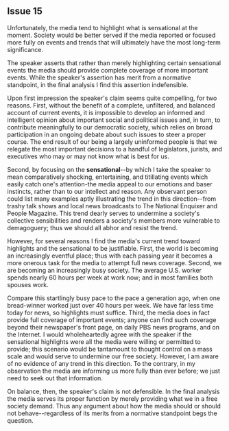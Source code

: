 
Issue 15
---------------------------

Unfortunately, the media tend to highlight what is sensational at the moment. Society would
be better served if the media reported or focused more fully on events and trends that will
ultimately have the most long-term significance.


The speaker asserts that rather than merely highlighting certain sensational events the
media should provide complete coverage of more important events. While the speaker's
assertion has merit from a normative standpoint, in the final analysis I find this assertion
indefensible.

Upon first impression the speaker's claim seems quite compelling, for two reasons. First,
without the benefit of a complete, unfiltered, and balanced account of current events, it is
impossible to develop an informed and intelligent opinion about important social and political
issues and, in turn, to contribute meaningfully to our democratic society, which relies on broad
participation in an ongoing debate about such issues to steer a proper course. The end result
of our being a largely uninformed people is that we relegate the most important decisions to a
handful of legislators, jurists, and executives who may or may not know what is best for us.

Second, by focusing on the **sensational**--by which I take the speaker to mean
comparatively shocking, entertaining, and titillating events which easily catch one's
attention-the media appeal to our emotions and baser instincts, rather than to our intellect and
reason. Any observant person could list many examples aptly illustrating the trend in this
direction--from trashy talk shows and local news broadcasts to The National Enquixer and
People Magazine. This trend dearly serves to undermine a society's collective sensibilities and
renders a society's members more vulnerable to demagoguery; thus we should all abhor and
resist the trend.

However, for several reasons I find the media's current trend toward highlights and the
sensational to be justifiable. First, the world is becoming an increasingly eventful place; thus
with each passing year it becomes a more onerous task for the media to attempt full news
coverage. Second, we are becoming an increasingly busy society. The average U.S. worker
spends nearly 60 hours per week at work now; and in most families both spouses work.

Compare this startlingly busy pace to the pace a generation ago, when one bread-winner
worked just over 40 hours per week. We have far less time today for news, so highlights must
suffice. Third, the media does in fact provide full coverage of important events; anyone can find
such coverage beyond their newspaper's front page, on daily PBS news programs, and on the
Internet. I would wholeheartedly agree with the speaker if the sensational highlights were all
the media were willing or permitted to provide; this scenario would be tantamount to thought
control on a mass scale and would serve to undermine our free society. However, I am aware
of no evidence of any trend in this direction. To the contrary, in my observation the media are
informing us more fully than ever before; we just need to seek out that information.

On balance, then, the speaker's claim is not defensible. In the final analysis the media
serves its proper function by merely providing what we in a free society demand. Thus any
argument about how the media should or should not behave--regardless of its merits from a
normative standpoint begs the question.


